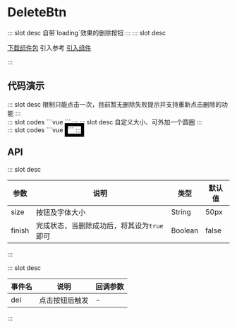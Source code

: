 # DeleteBtn

<ContainerBox title="介绍">
::: slot desc
自带`loading`效果的删除按钮
:::
</ContainerBox>

<ContainerBox title="下载并引入">
::: slot desc

[下载组件包](https://gitee.com/lengyibai/component-package/raw/master/LibDeleteBtn.zip)
引入参考 [引入组件](/Components/Base/start.html#引入组件)

:::
</ContainerBox>

## 代码演示

<ContainerBox title="基础用法">
::: slot desc
限制只能点击一次，目前暂无删除失败提示并支持重新点击删除的功能
:::

<div class="demoBox">
<Static-DeleteBtn-demo-index-a />
</div>

<ShowCode>
::: slot codes
```vue
<template>
  <div class="demo">
    <LibDeleteBtn
      @del="del"
      :finish="finish"
    />
    <span>{{ text }}</span>
  </div>
</template>
<script>
export default {
  data() {
    return {
      finish: false,
      text: "待删除",
    };
  },
  methods: {
    update() {
      this.text = "删除中";
      setTimeout(() => {
        this.finish = true;
        this.text = "删除成功";
      }, 2000);
    },
  },
};
</script>
<style scoped>
.demo {
  display: flex;
  flex-direction: column;
  align-items: center;
  font-size: 2vw;
}
</style>
```
:::
</ShowCode>
</ContainerBox>

<ContainerBox title="自定义样式">
::: slot desc
自定义大小、可外加一个圆圈
:::

<div class="demoBox">
<Static-DeleteBtn-demo-index-b />
</div>

<ShowCode>
::: slot codes
```vue
<LibDeleteBtn
  style="border: 0.75vw solid #000"
  @del="del"
  :finish="finish"
  size="15vw"
/>
```
:::
</ShowCode>
</ContainerBox>

## API

<ContainerBox title="Props">
::: slot desc

| 参数   | 说明                                       | 类型    | 默认值 |
| ------ | ------------------------------------------ | ------- | ------ |
| size   | 按钮及字体大小                             | String  | 50px   |
| finish | 完成状态，当删除成功后，将其设为`true`即可 | Boolean | false  |

:::
</ContainerBox>

<ContainerBox title="Events">
::: slot desc

| 事件名 | 说明           | 回调参数 |
| ------ | -------------- | -------- |
| del | 点击按钮后触发 | -        |

:::
</ContainerBox>
